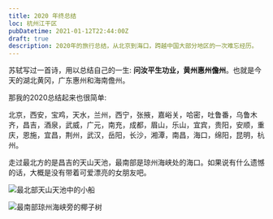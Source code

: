 ```yaml
---
title: 2020 年终总结
loc: 杭州江干区
pubDatetime: 2021-01-12T22:44:00Z
draft: true
description: 2020年的旅行总结，从北京到海口，跨越中国大部分地区的一次难忘经历。
---
```


苏轼写过一首诗，用以总结自己的一生: **问汝平生功业，黄州惠州儋州**。也就是今天的湖北黄冈，广东惠州和海南儋州。

那我的2020总结起来也很简单:

北京，西安，宝鸡，天水，兰州，西宁，张掖，嘉峪关，哈密，吐鲁番，乌鲁木齐，昌吉，酒泉，武威，广元，南充，成都，眉山，乐山，宜宾，贵阳，安顺，重庆，恩施，宜昌，荆州，武汉，岳阳，长沙，湘潭，南昌，海口，绵阳，昆明，杭州。

走过最北方的是昌吉的天山天池，最南部是琼州海峡处的海口。如果说有什么遗憾的话，大概是没有带着可爱漂亮的女朋友吧。

![最北部天山天池中的小船](https://static.shanyue.tech/images/24-03-18/clipboard-7833.061f68.webp)

![最南部琼州海峡旁的椰子树](https://static.shanyue.tech/images/24-03-18/clipboard-1782.b59b63.webp)

